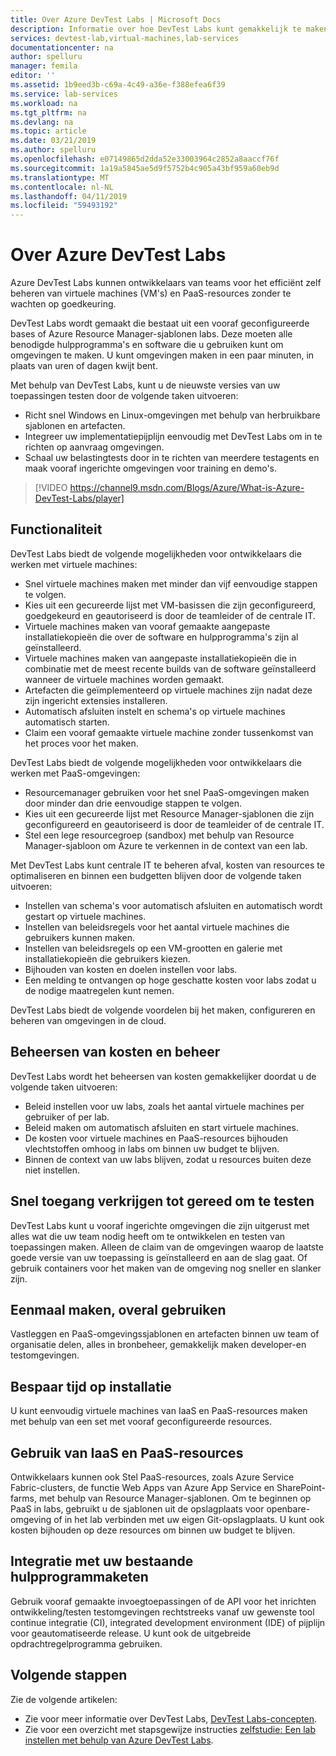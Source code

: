 ```yaml
---
title: Over Azure DevTest Labs | Microsoft Docs
description: Informatie over hoe DevTest Labs kunt gemakkelijk te maken, beheren en controleren van virtuele machines van Azure
services: devtest-lab,virtual-machines,lab-services
documentationcenter: na
author: spelluru
manager: femila
editor: ''
ms.assetid: 1b9eed3b-c69a-4c49-a36e-f388efea6f39
ms.service: lab-services
ms.workload: na
ms.tgt_pltfrm: na
ms.devlang: na
ms.topic: article
ms.date: 03/21/2019
ms.author: spelluru
ms.openlocfilehash: e07149865d2dda52e33003964c2852a8aaccf76f
ms.sourcegitcommit: 1a19a5845ae5d9f5752b4c905a43bf959a60eb9d
ms.translationtype: MT
ms.contentlocale: nl-NL
ms.lasthandoff: 04/11/2019
ms.locfileid: "59493192"
---
```

# <a name="about-azure-devtest-labs"></a>Over Azure DevTest Labs
Azure DevTest Labs kunnen ontwikkelaars van teams voor het efficiënt zelf beheren van virtuele machines (VM's) en PaaS-resources zonder te wachten op goedkeuring.

DevTest Labs wordt gemaakt die bestaat uit een vooraf geconfigureerde bases of Azure Resource Manager-sjablonen labs. Deze moeten alle benodigde hulpprogramma's en software die u gebruiken kunt om omgevingen te maken. U kunt omgevingen maken in een paar minuten, in plaats van uren of dagen kwijt bent.

Met behulp van DevTest Labs, kunt u de nieuwste versies van uw toepassingen testen door de volgende taken uitvoeren:

- Richt snel Windows en Linux-omgevingen met behulp van herbruikbare sjablonen en artefacten.
- Integreer uw implementatiepijplijn eenvoudig met DevTest Labs om in te richten op aanvraag omgevingen.
- Schaal uw belastingtests door in te richten van meerdere testagents en maak vooraf ingerichte omgevingen voor training en demo's.

> [!VIDEO https://channel9.msdn.com/Blogs/Azure/What-is-Azure-DevTest-Labs/player]
> 
> 

## <a name="capabilities"></a>Functionaliteit
DevTest Labs biedt de volgende mogelijkheden voor ontwikkelaars die werken met virtuele machines:

- Snel virtuele machines maken met minder dan vijf eenvoudige stappen te volgen.
- Kies uit een gecureerde lijst met VM-basissen die zijn geconfigureerd, goedgekeurd en geautoriseerd is door de teamleider of de centrale IT.
- Virtuele machines maken van vooraf gemaakte aangepaste installatiekopieën die over de software en hulpprogramma's zijn al geïnstalleerd. 
- Virtuele machines maken van aangepaste installatiekopieën die in combinatie met de meest recente builds van de software geïnstalleerd wanneer de virtuele machines worden gemaakt.
- Artefacten die geïmplementeerd op virtuele machines zijn nadat deze zijn ingericht extensies installeren.
- Automatisch afsluiten instelt en schema's op virtuele machines automatisch starten.
- Claim een vooraf gemaakte virtuele machine zonder tussenkomst van het proces voor het maken.

DevTest Labs biedt de volgende mogelijkheden voor ontwikkelaars die werken met PaaS-omgevingen:

- Resourcemanager gebruiken voor het snel PaaS-omgevingen maken door minder dan drie eenvoudige stappen te volgen.
- Kies uit een gecureerde lijst met Resource Manager-sjablonen die zijn geconfigureerd en geautoriseerd is door de teamleider of de centrale IT.
- Stel een lege resourcegroep (sandbox) met behulp van Resource Manager-sjabloon om Azure te verkennen in de context van een lab.

Met DevTest Labs kunt centrale IT te beheren afval, kosten van resources te optimaliseren en binnen een budgetten blijven door de volgende taken uitvoeren: 

- Instellen van schema's voor automatisch afsluiten en automatisch wordt gestart op virtuele machines.
- Instellen van beleidsregels voor het aantal virtuele machines die gebruikers kunnen maken.
- Instellen van beleidsregels op een VM-grootten en galerie met installatiekopieën die gebruikers kiezen.
- Bijhouden van kosten en doelen instellen voor labs.
- Een melding te ontvangen op hoge geschatte kosten voor labs zodat u de nodige maatregelen kunt nemen.

DevTest Labs biedt de volgende voordelen bij het maken, configureren en beheren van omgevingen in de cloud.

## <a name="control-costs-and-governance"></a>Beheersen van kosten en beheer
DevTest Labs wordt het beheersen van kosten gemakkelijker doordat u de volgende taken uitvoeren:

- Beleid instellen voor uw labs, zoals het aantal virtuele machines per gebruiker of per lab. 
- Beleid maken om automatisch afsluiten en start virtuele machines.
- De kosten voor virtuele machines en PaaS-resources bijhouden vlechtstoffen omhoog in labs om binnen uw budget te blijven.
- Binnen de context van uw labs blijven, zodat u resources buiten deze niet instellen.

## <a name="quickly-get-to-ready-to-test"></a>Snel toegang verkrijgen tot gereed om te testen
DevTest Labs kunt u vooraf ingerichte omgevingen die zijn uitgerust met alles wat die uw team nodig heeft om te ontwikkelen en testen van toepassingen maken. Alleen de claim van de omgevingen waarop de laatste goede versie van uw toepassing is geïnstalleerd en aan de slag gaat. Of gebruik containers voor het maken van de omgeving nog sneller en slanker zijn.

## <a name="create-once-use-everywhere"></a>Eenmaal maken, overal gebruiken
Vastleggen en PaaS-omgevingssjablonen en artefacten binnen uw team of organisatie delen, alles in bronbeheer, gemakkelijk maken developer-en testomgevingen.

## <a name="save-time-on-setup"></a>Bespaar tijd op installatie  
U kunt eenvoudig virtuele machines van IaaS en PaaS-resources maken met behulp van een set met vooraf geconfigureerde resources.

## <a name="use-iaas-and-paas-resources"></a>Gebruik van IaaS en PaaS-resources 
Ontwikkelaars kunnen ook Stel PaaS-resources, zoals Azure Service Fabric-clusters, de functie Web Apps van Azure App Service en SharePoint-farms, met behulp van Resource Manager-sjablonen. Om te beginnen op PaaS in labs, gebruikt u de sjablonen uit de opslagplaats voor openbare-omgeving of in het lab verbinden met uw eigen Git-opslagplaats. U kunt ook kosten bijhouden op deze resources om binnen uw budget te blijven.

## <a name="integrate-with-your-existing-toolchain"></a>Integratie met uw bestaande hulpprogrammaketen
Gebruik vooraf gemaakte invoegtoepassingen of de API voor het inrichten ontwikkeling/testen testomgevingen rechtstreeks vanaf uw gewenste tool continue integratie (CI), integrated development environment (IDE) of pijplijn voor geautomatiseerde release. U kunt ook de uitgebreide opdrachtregelprogramma gebruiken.

## <a name="next-steps"></a>Volgende stappen
Zie de volgende artikelen:

- Zie voor meer informatie over DevTest Labs, [DevTest Labs-concepten](devtest-lab-concepts.md).
- Zie voor een overzicht met stapsgewijze instructies [zelfstudie: Een lab instellen met behulp van Azure DevTest Labs](tutorial-create-custom-lab.md).


